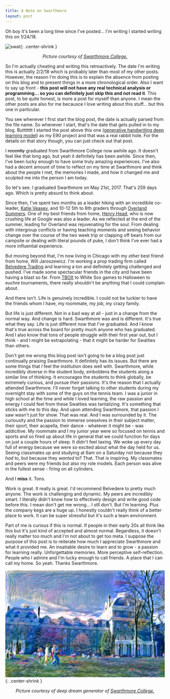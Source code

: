 ```yaml
---
title: A Note on Swarthmore
layout: post
---
```


Oh boy it's been a long time since I've posted... I'm writing I started writing this on 1/24/18.

![swat](/images/the-break/Swarthmore_Rez.jpg){: .center-shrink }
<center> <i> Picture courtesy of <a href="https://www.swarthmore.edu/"> Swarthmore College. </a> </i> </center>

So I'm actually cheating and writing this retroactively. The date I'm writing this is actually 2/2/18 which is probably later than most of my other posts. However, the reason I'm doing this is to explain the absence from posting on this blog and to present things in a more chronological order. Also I want to say up front - **this post will not have any real technical analysis or programming... so you can definitely just skip this and not read it**. This post, to be quite honest, is more a post for myself than anyone. I mean the other posts are also for me becausce I love writing about this stuff... but this one in particular. 

You see whenever I first start the blog post, the date is actually parsed from the file name. So whenever I start, that's the date that gets pulled in to my blog. Buttttttt I started the post above this one ([generative handwriting deep learning model][gw]) as my E90 project and that was a real rabbit hole. For the details on that story though, you can just check out that post. 

I ~~recently~~ graduated from Swarthmore College now awhile ago. It doesn't feel like that long ago, but yeah it definitely has been awhile. Since then, I've been lucky enough to have some truly amazing experiences. I've also had a decent amount of time to reflect on my time at Swarthmore and think about the people I met, the memories I made, and how it changed me and sculpted me into the person I am today. 

So let's see. I graduated Swarthmore on May 21st, 2017. That's 259 days ago. Which is pretty absurd to think about. 

Since then, I've spent two months as a leader hiking with an incredibile co-leader, [Katie Veasey][ktvz], and 10-12 5th to 6th graders through [Overland Summers][over]. One of my best friends from home, [Henry Head][hen], who is now crushing life at Google was also a leader. As we reflected at the end of the summer, leading for Overland was rejuvenating for the soul. From dealing with intergroup conflicts or having teaching moments and seeing behavior change over the course of the two week trip or clapping off bears from our campsite or dealing with literal pounds of puke, I don't think I've ever had a more influential experience. 

But moving beyond that, I'm now living in Chicago with my *other* best friend from home, Will Jaroszewicz. I'm working a prop trading firm called [Belvedere Trading][belv] and learning a ton and definitely getting challenged and pushed. I've made some spectacular friends in the city and have been having a blast so far. From [TBOX][tbox] to White Sox games to Halloween to euchre tournaments, there really shouldn't be anything that I could complain about. 

And there isn't. Life is genuinely incredible. I could not be luckier to have the friends whom I have, my roommate, my job, my crazy family. 

But life is just different. Not in a bad way at all - just in a change from the normal way. And change is hard. Swarthmore was and is different. It's true what they say. Life is just different now that I've graduated. And I know that's true across the board for pretty much anyone who has graduated. And I also know that tons of people struggle with their first year out, but I think - and I might be extrapolating - that it might be harder for Swatties than others.

Don't get me wrong this blog post isn't going to be a blog post just continually praising Swarthmore. It definitely has its issues. But there are some things that *I* feel the institution does well with. Swarthmore, while incredibly diverse in the student body, emboldens the students along a similar line of thinking. It encourages the students to think globally, be extremely curious, and pursue their passions. It's the reason that I actually attended Swarthmore. I'll never forget talking to other students during my overnight stay with some of the guys on the tennis team. I was a junior in high school at the time and while I loved learning, the raw passion and energy I could feel from these Swatties was tantalizing. It's something that sticks with me to this day. And upon attending Swarthmore, that passion I saw wasn't just for show. That was real. And I was surrounded by it. The curiousity and the passion to immerse oneselves in their subject matter, their sport, their acapella, their dance - whatever it might be - was addicitive. My roommate and I my junior year were so focused on tennis and sports and so fired up about life in general that we could function for days on just a couple hours of sleep. It didn't feel taxing. We woke up every day full of energy because we were *so* excited about what the day held for us. Seeing classmates up and studying at 6am on a Saturday not because they *had* to, but because they *wanted* to? That. That is inspiring. My classmates and peers were my friends but also my role models. Each person was alive in the fullest sense - firing on all cylinders. 

And I **miss** it. Tons. 

Work is great. It really is great. I'd recommend Belvedere to pretty much anyone. The work is challenging and dynamic. My peers are incredibly smart. I literally didn't know how to effectively design and write good code before this. I mean don't get me wrong... I stll don't. But I'm learning. Plus the company kegs are a huge up. I honestly couldn't really think of a better place to work. It can be super stressful but it's such a team environment.

Part of me is curious if this is normal. If people in their early 20s all think like this but it's just kind of accepted and almost normal. Regardless, it doesn't really matter too much and I'm not about to get too meta. I suppose the purpose of this post is to reiterate how much I appreciate Swarthmore and what it provided me. An insatiable desire to learn and to grow - a passion for learning really. Unforgettable memories. More perceptive self-reflection. People who I admire and I'm lucky enough to call friends. A place that I can call my home. So yeah. Thanks Swarthmore.

![swat](/images/the-break/Swarthmore_Rez_Dream.jpg){: .center-shrink }
<center> <i> Picture courtesy of deep dream generator of <a href="https://www.swarthmore.edu/"> Swarthmore College. </a> </i> </center>

[comment]: <> (Bibliography)
[gw]: https://johnlarkin1.github.io/2017/05/25/generative-handwriting.html
[ktvz]: https://greenacrosstheglobe.wordpress.com
[over]: http://overlandsummers.com/
[hen]: https://www.linkedin.com/in/jebhenryhead/
[tbox]: https://tbox.org/tbox-twelve-bars-of-xmas-chicago-pub-crawl/
[belv]: http://www.belvederetrading.com/
